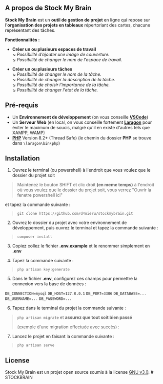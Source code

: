 ## A propos de Stock My Brain

**Stock My Brain** est un **outil de gestion de projet** en ligne qui repose sur l'**organisation des projets en tableaux** répertoriant des cartes, chacune représentant des tâches.

**Fonctionnalités :**

- **Créer un ou plusieurs espaces de travail**<br>
↘️ *Possibilité d'ajouter une image de couverture.*<br>
↘️ *Possibilité de changer le nom de l'espace de travail.*<br>

- **Créer un ou plusieurs tâches**<br>
↘️ *Possibilité de changer le nom de la tâche.*<br>
↘️ *Possibilité de changer la description de la tâche.*<br>
↘️ *Possibilité de choisir l'importance de la tâche.*<br>
↘️ *Possibilité de changer l'etat de la tâche.*<br>

## Pré-requis

- Un **Environnement de développement** (on vous conseille **[VSCode](https://code.visualstudio.com)**)<br>
- Un **Serveur Web** (en local, on vous conseille fortement **[Laragon](https://laragon.org/download/index.html)** pour éviter le maximum de soucis, malgré qu'il en existe d'autres tels que XAMPP, WAMP)
- **[PHP](https://windows.php.net/download)** Version 8.2+ (Thread Safe) (le chemin du dossier **PHP** se trouve dans `\laragon\bin\php`)

## Installation

1. Ouvrez le terminal (ou powershell) à l'endroit que vous voulez que le dossier du projet soit 
>Maintenez le bouton SHIFT et clic droit **(en meme temps)** à l'endroit où vous voulez que le dossier du projet soit, vous verrez "Ouvrir la fenetre powershell ici"

et tapez la commande suivante :

> `git clone https://github.com/d4nieru/stockmybrain.git`
2. Ouvrez le dossier du projet avec votre environnement de développement, puis ouvrez le terminal et tapez la commande suivante :
> `composer install`
3. Copiez collez le fichier **.env.example** et le renommer simplement en **.env**

4. Tapez la commande suivante :
> `php artisan key:generate`

5. Dans le fichier **.env**, configurez ces champs pour permettre la connexion vers la base de données :

`DB_CONNECTION=mysql`
`DB_HOST=127.0.0.1`
`DB_PORT=3306`
`DB_DATABASE=...`
`DB_USERNAME=...`
`DB_PASSWORD=...`

6. Tapez dans le terminal du projet la commande suivante :
> `php artisan migrate` et **assurez que tout soit bien passé**
> 
> (exemple d'une migration effectuée avec succès) :

7. Lancez le projet en faisant la commande suivante :
> `php artisan serve`



## License

Stock My Brain est un projet open source soumis à la license [GNU v3.0](https://opensource.org/license/gpl-3-0/).
#   S T O C K B R A I N  
 